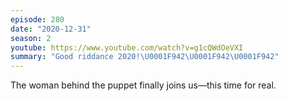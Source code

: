 ```yaml
---
episode: 280
date: "2020-12-31"
season: 2
youtube: https://www.youtube.com/watch?v=g1cQWdOeVXI
summary: "Good riddance 2020!\U0001F942\U0001F942\U0001F942"
---
```

The woman behind the puppet finally joins us—this time for real.
